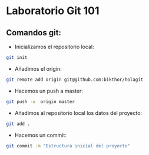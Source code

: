 # Laboratorio Git 101

## Comandos git:

* Inicializamos el repositorio local:
```bash
git init
```
* Añadimos el origin:
```bash
git remote add origin git@github.com:bikthor/holagit
```
* Hacemos un push a master:
```bash
git push -u  origin master
```
* Añadimos al repositorio local los datos del proyecto:
```bash
git add .
```
* Hacemos un commit:
```bash
git commit -m "Estructura inicial del proyecto"
```
